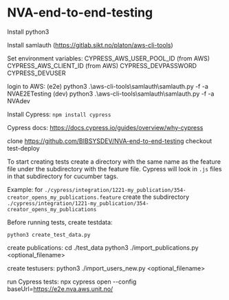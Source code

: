 # NVA-end-to-end-testing

Install python3

Install samlauth
(https://gitlab.sikt.no/platon/aws-cli-tools)

Set environment variables:
CYPRESS_AWS_USER_POOL_ID (from AWS)
CYPRESS_AWS_CLIENT_ID (from AWS)
CYPRESS_DEVPASSWORD
CYPRESS_DEVUSER

login to AWS:
(e2e)
python3 .\aws-cli-tools\samlauth\samlauth.py -f -a NVAE2ETesting
(dev)
python3 .\aws-cli-tools\samlauth\samlauth.py -f -a NVAdev

Install Cypress:
`npm install cypress`

Cypress docs:
https://docs.cypress.io/guides/overview/why-cypress

clone https://github.com/BIBSYSDEV/NVA-end-to-end-testing
checkout test-deploy

To start creating tests create a directory with the same name as the feature file under the subdirectory with the feature file. Cypress will look in `.js` files in that subdirectory for cucumber tags.

Example: for `./cypress/integration/1221-my_publication/354-creator_opens_my_publications.feature` create the subdirectory `./cypress/integration/1221-my_publication/354-creator_opens_my_publications`

Before running tests, create testdata:

    python3 create_test_data.py

create publications:
cd ./test_data
python3 ./import_publications.py <optional_filename>

create testusers:
python3 ./import_users_new.py <optional_filename>

run Cypress tests:
npx cypress open --config baseUrl=https://e2e.nva.aws.unit.no/

